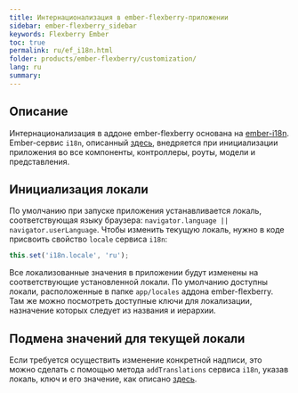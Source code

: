 ```yaml
---
title: Интернационализация в ember-flexberry-приложении
sidebar: ember-flexberry_sidebar
keywords: Flexberry Ember
toc: true
permalink: ru/ef_i18n.html
folder: products/ember-flexberry/customization/
lang: ru
summary: 
---
```


## Описание

Интернационализация в аддоне ember-flexberry основана на [ember-i18n](https://github.com/jamesarosen/ember-i18n).
Ember-сервис `i18n`, описанный [здесь](https://github.com/jamesarosen/ember-i18n/wiki/Doc:-i18n-Service), внедряется при инициализации приложения во все компоненты, контроллеры, роуты, модели и представления.

## Инициализация локали
По умолчанию при запуске приложения устанавливается локаль, соответствующая языку браузера: `navigator.language || navigator.userLanguage`. Чтобы изменить текущую локаль, нужно в коде присвоить свойство `locale` сервиса `i18n`:

```javascript
this.set('i18n.locale', 'ru');
```

Все локализованные значения в приложении будут изменены на соответствующие установленной локали.
По умолчанию доступны локали, расположенные в папке `app/locales` аддона ember-flexberry. Там же можно посмотреть доступные ключи для локализации, назначение которых следует из названия и иерархии.

## Подмена значений для текущей локали

Если требуется осуществить изменение конкретной надписи, это можно сделать с помощью метода `addTranslations` сервиса `i18n`, указав локаль, ключ и его значение, как описано [здесь](https://github.com/jamesarosen/ember-i18n/wiki/Doc:-Defining-Translations#defining-translations-at-runtime).
